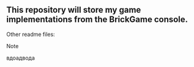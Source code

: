 ## This repository will store my game implementations from the BrickGame console.


Other readme files:

> [!NOTE] 
> вдоадвода
